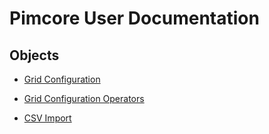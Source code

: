 # Pimcore User Documentation

## Objects
* [Grid Configuration](./05_DataObjects/01_Grid_Configuration_General.md) 
* [Grid Configuration Operators](./05_DataObjects/01_Grid_Configuration_Operators/README.md)

* [CSV Import](./05_DataObjects/02_CSV_Import/README.md)  